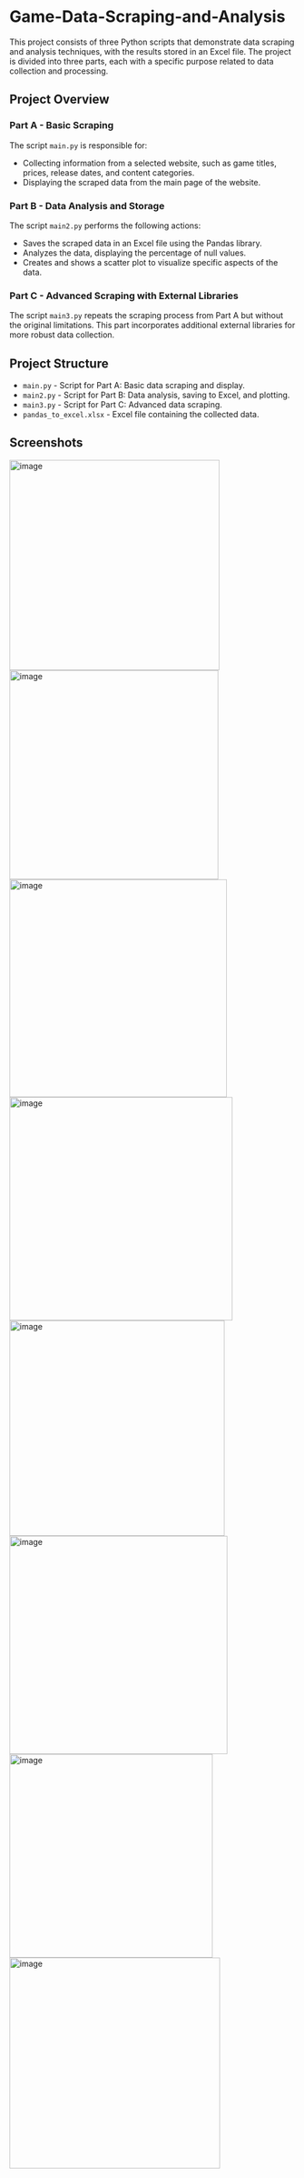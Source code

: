 # Game-Data-Scraping-and-Analysis

This project consists of three Python scripts that demonstrate data scraping and analysis techniques, with the results stored in an Excel file. The project is divided into three parts, each with a specific purpose related to data collection and processing.

## Project Overview

### Part A - Basic Scraping
The script `main.py` is responsible for:
- Collecting information from a selected website, such as game titles, prices, release dates, and content categories.
- Displaying the scraped data from the main page of the website.

### Part B - Data Analysis and Storage
The script `main2.py` performs the following actions:
- Saves the scraped data in an Excel file using the Pandas library.
- Analyzes the data, displaying the percentage of null values.
- Creates and shows a scatter plot to visualize specific aspects of the data.

### Part C - Advanced Scraping with External Libraries
The script `main3.py` repeats the scraping process from Part A but without the original limitations. This part incorporates additional external libraries for more robust data collection.

## Project Structure

- `main.py` - Script for Part A: Basic data scraping and display.
- `main2.py` - Script for Part B: Data analysis, saving to Excel, and plotting.
- `main3.py` - Script for Part C: Advanced data scraping.
- `pandas_to_excel.xlsx` - Excel file containing the collected data.

## Screenshots

<img width="370" alt="image" src="https://github.com/user-attachments/assets/d8923afc-b762-402f-96bd-e50ab3c9b757">
<img width="368" alt="image" src="https://github.com/user-attachments/assets/29c37a16-1d30-4f02-862b-9fd9333f4e06">
<img width="383" alt="image" src="https://github.com/user-attachments/assets/2e74d21e-e998-4175-8254-0992c3a31686">
<img width="393" alt="image" src="https://github.com/user-attachments/assets/a1e20de7-2f96-460e-9619-622850cd1b05">
<img width="379" alt="image" src="https://github.com/user-attachments/assets/1dc266e2-ad2d-4dd3-9a78-7cf8736f2739">
<img width="384" alt="image" src="https://github.com/user-attachments/assets/57bd4a7e-a933-47c8-a095-a52dc69fcacd">
<img width="358" alt="image" src="https://github.com/user-attachments/assets/fcbf9abb-86b3-48b5-98a9-9e2310d34fbc">
<img width="371" alt="image" src="https://github.com/user-attachments/assets/c6fe371f-e629-4cbb-96e1-62933586e9bd">














